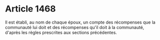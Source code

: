 # Article 1468

Il est établi, au nom de chaque époux, un compte des récompenses que la communauté lui doit et des récompenses qu'il doit à la communauté, d'après les règles prescrites aux sections précédentes.
